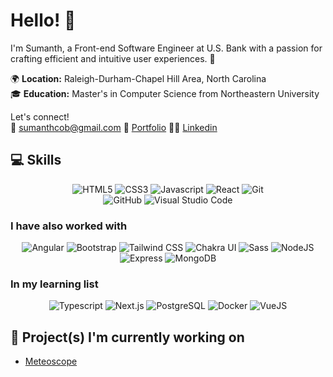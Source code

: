 <!--
**rumanstheddy/rumanstheddy** is a ✨ _special_ ✨ repository because its `README.md` (this file) appears on your GitHub profile.

Here are some ideas to get you started:

- 🔭 I’m currently working on ...
- 🌱 I’m currently learning ...
- 👯 I’m looking to collaborate on ...
- 🤔 I’m looking for help with ...
- 💬 Ask me about ...
- 📫 How to reach me: ...
- 😄 Pronouns: ...
- ⚡ Fun fact: ...
-->
# Hello! 👋

I'm Sumanth, a Front-end Software Engineer at U.S. Bank with a passion for crafting efficient and intuitive user experiences. 🚀

🌍 **Location:** Raleigh-Durham-Chapel Hill Area, North Carolina  
🎓 **Education:** Master's in Computer Science from Northeastern University  

Let's connect!  
📧 sumanthcob@gmail.com 🔗 [Portfolio](https://sumanthreddy.co) 🧑‍💼 [Linkedin](https://www.linkedin.com/in/sumanthcob/)  
  
## 💻 Skills

<div align="center">
  <img src="https://img.shields.io/badge/-HTML5-05128B?logo=html5&logoColor=E34F26&style=for-the-badge&logoWidth=30" alt="HTML5">
  <img src="https://img.shields.io/badge/-CSS3-05128B?logo=css3&logoColor=1572B6&style=for-the-badge&logoWidth=30" alt="CSS3">
  <img src="https://img.shields.io/badge/-JavaScript-05128B?logo=javascript&logoColor=F7DF1E&style=for-the-badge&logoWidth=30" alt="Javascript">
  <img src="https://img.shields.io/badge/-React-05128B?logo=react&logoColor=61DAFB&style=for-the-badge&logoWidth=30" alt="React">
  <img src="https://img.shields.io/badge/-Git-05128B?logo=git&logoColor=F05032&style=for-the-badge&logoWidth=30" alt="Git">
  <br>
  <img src="https://img.shields.io/badge/-GitHub-FB750B?logo=github&logoColor=181717&style=for-the-badge&logoWidth=30" alt="GitHub">
  <img src="https://img.shields.io/badge/-Visual Studio Code-FB750B?logo=visualstudiocode&logoColor=007ACC&style=for-the-badge&logoWidth=30" alt="Visual Studio Code">
</div>

### I have also worked with
<div align="center">

  <img src="https://img.shields.io/badge/-Angular-F3F7FA?logo=angular&logoColor=D70230&style=for-the-badge&logoWidth=30" alt="Angular">
  <img src="https://img.shields.io/badge/-Bootstrap-F3F7FA?logo=bootstrap&logoColor=7952B3&style=for-the-badge&logoWidth=30" alt="Bootstrap">
  <img src="https://img.shields.io/badge/-Tailwind CSS-F3F7FA?logo=tailwindcss&logoColor=06B6D4&style=for-the-badge&logoWidth=30" alt="Tailwind CSS">
  <img src="https://shields.io/badge/chakra--ui-F3F7FA?logo=chakraui&style=for-the-badge&logoWidth=30" alt="Chakra UI">
  <img src="https://img.shields.io/badge/-Sass-F3F7FA?logo=sass&logoColor=CC6699&style=for-the-badge&logoWidth=30" alt="Sass">
  <img src="https://img.shields.io/badge/-NodeJS-F3F7FA?logo=node.js&logoColor=339933&style=for-the-badge&logoWidth=30" alt="NodeJS">
  <img src="https://img.shields.io/badge/-Express-F3F7FA?logo=express&logoColor=000000&style=for-the-badge&logoWidth=30" alt="Express">
  <img src="https://img.shields.io/badge/-MongoDB-F3F7FA?logo=mongodb&logoColor=47A248&style=for-the-badge&logoWidth=30" alt="MongoDB">
</div>

### In my learning list

<div align="center">
  <img src="https://img.shields.io/badge/-Typescript-FADDC6?logo=typescript&logoColor=3178C6&style=for-the-badge&logoWidth=30" alt="Typescript">
  <img src="https://img.shields.io/badge/-Next.js-FADDC6?logo=next.js&logoColor=000000&style=for-the-badge&logoWidth=30" alt="Next.js">
  <img src="https://img.shields.io/badge/-PostgreSQL-FADDC6?logo=postgresql&logoColor=4169E1&style=for-the-badge&logoWidth=30" alt="PostgreSQL">
  <img src="https://img.shields.io/badge/-Docker-FADDC6?logo=docker&logoColor=2496ED&style=for-the-badge&logoWidth=30" alt="Docker">
  <img src="https://img.shields.io/badge/-Vue-FADDC6?logo=vue.js&logoColor=4FC08D&style=for-the-badge&logoWidth=30" alt="VueJS">
</div>
  
## 🚧 Project(s) I'm currently working on

- [Meteoscope](https://github.com/rumanstheddy/meteoscope)
